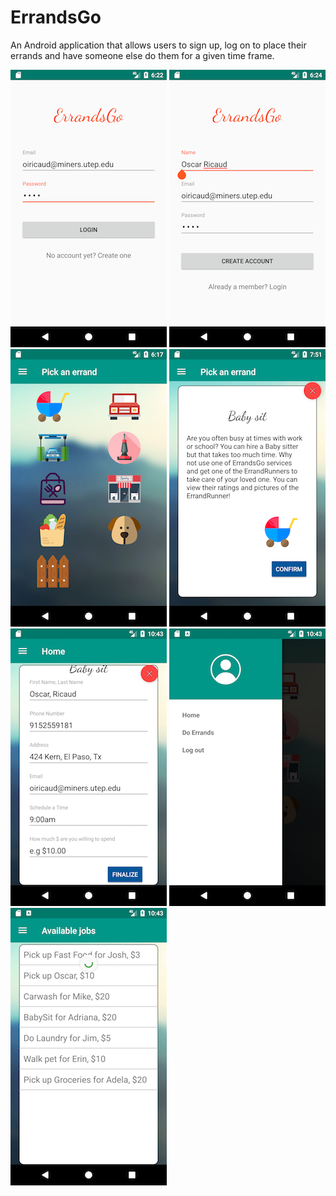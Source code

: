 # ErrandsGo
An Android application that allows users to sign up, log on to place their errands and have someone else do them for a given time frame.

![alt tag](Screenshots/Logon.png "Login") ![alt tag](Screenshots/CreateAccount.png "Pl") ![alt tag](Screenshots/errands_menu.png "Pl") ![alt tag](Screenshots/errands_menu_v2.png "Pl") ![alt tag](Screenshots/Confirm.png "Pl")
![alt tag](Screenshots/Sidebar.png "Pl") ![alt tag](Screenshots/AvailableJobs.png "Pl") 

